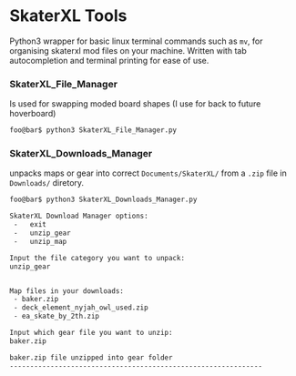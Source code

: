 # SkaterXL Tools
Python3 wrapper for basic linux terminal commands such as `mv`, for organising skaterxl mod files on your machine. Written with tab autocompletion and terminal printing for ease of use.
### SkaterXL_File_Manager
Is used for swapping moded board shapes (I use for back to future hoverboard)
```bash
foo@bar$ python3 SkaterXL_File_Manager.py
```
### SkaterXL_Downloads_Manager
unpacks maps or gear into correct `Documents/SkaterXL/` from a `.zip` file in `Downloads/` diretory.
```bash
foo@bar$ python3 SkaterXL_Downloads_Manager.py

SkaterXL Download Manager options:
 -   exit
 -   unzip_gear
 -   unzip_map

Input the file category you want to unpack:
unzip_gear


Map files in your downloads:
 - baker.zip
 - deck_element_nyjah_owl_used.zip
 - ea_skate_by_2th.zip

Input which gear file you want to unzip:
baker.zip

baker.zip file unzipped into gear folder
--------------------------------------------------------------
```